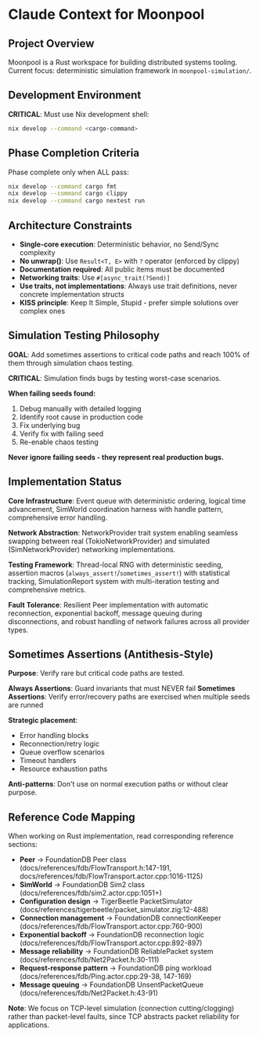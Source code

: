 # Claude Context for Moonpool

## Project Overview
Moonpool is a Rust workspace for building distributed systems tooling. Current focus: deterministic simulation framework in `moonpool-simulation/`.

## Development Environment
**CRITICAL**: Must use Nix development shell:
```bash
nix develop --command <cargo-command>
```

## Phase Completion Criteria
Phase complete only when ALL pass:
```bash
nix develop --command cargo fmt
nix develop --command cargo clippy  
nix develop --command cargo nextest run
```

## Architecture Constraints
- **Single-core execution**: Deterministic behavior, no Send/Sync complexity
- **No unwrap()**: Use `Result<T, E>` with `?` operator (enforced by clippy)
- **Documentation required**: All public items must be documented
- **Networking traits**: Use `#[async_trait(?Send)]`
- **Use traits, not implementations**: Always use trait definitions, never concrete implementation structs
- **KISS principle**: Keep It Simple, Stupid - prefer simple solutions over complex ones

## Simulation Testing Philosophy
**GOAL**: Add sometimes assertions to critical code paths and reach 100% of them through simulation chaos testing.

**CRITICAL**: Simulation finds bugs by testing worst-case scenarios.

**When failing seeds found:**
1. Debug manually with detailed logging
2. Identify root cause in production code
3. Fix underlying bug
4. Verify fix with failing seed
5. Re-enable chaos testing

**Never ignore failing seeds - they represent real production bugs.**

## Implementation Status

**Core Infrastructure**: Event queue with deterministic ordering, logical time advancement, SimWorld coordination harness with handle pattern, comprehensive error handling.

**Network Abstraction**: NetworkProvider trait system enabling seamless swapping between real (TokioNetworkProvider) and simulated (SimNetworkProvider) networking implementations.

**Testing Framework**: Thread-local RNG with deterministic seeding, assertion macros (`always_assert!`/`sometimes_assert!`) with statistical tracking, SimulationReport system with multi-iteration testing and comprehensive metrics.

**Fault Tolerance**: Resilient Peer implementation with automatic reconnection, exponential backoff, message queuing during disconnections, and robust handling of network failures across all provider types.

## Sometimes Assertions (Antithesis-Style)
**Purpose**: Verify rare but critical code paths are tested.

**Always Assertions**: Guard invariants that must NEVER fail
**Sometimes Assertions**: Verify error/recovery paths are exercised when multiple seeds are runned

**Strategic placement**:
- Error handling blocks
- Reconnection/retry logic  
- Queue overflow scenarios
- Timeout handlers
- Resource exhaustion paths

**Anti-patterns**: Don't use on normal execution paths or without clear purpose.

## Reference Code Mapping

When working on Rust implementation, read corresponding reference sections:

- **Peer** → FoundationDB Peer class (docs/references/fdb/FlowTransport.h:147-191, docs/references/fdb/FlowTransport.actor.cpp:1016-1125)
- **SimWorld** → FoundationDB Sim2 class (docs/references/fdb/sim2.actor.cpp:1051+)  
- **Configuration design** → TigerBeetle PacketSimulator (docs/references/tigerbeetle/packet_simulator.zig:12-488)
- **Connection management** → FoundationDB connectionKeeper (docs/references/fdb/FlowTransport.actor.cpp:760-900)
- **Exponential backoff** → FoundationDB reconnection logic (docs/references/fdb/FlowTransport.actor.cpp:892-897)
- **Message reliability** → FoundationDB ReliablePacket system (docs/references/fdb/Net2Packet.h:30-111)
- **Request-response pattern** → FoundationDB ping workload (docs/references/fdb/Ping.actor.cpp:29-38, 147-169)
- **Message queuing** → FoundationDB UnsentPacketQueue (docs/references/fdb/Net2Packet.h:43-91)

**Note**: We focus on TCP-level simulation (connection cutting/clogging) rather than packet-level faults, since TCP abstracts packet reliability for applications.